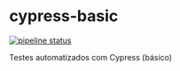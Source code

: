 # cypress-basic

[![pipeline status](https://gitlab.com/carolinacmiranda/cypress-basic/badges/master/pipeline.svg)](https://gitlab.com/carolinacmiranda/cypress-basic/-/commits/master)

Testes automatizados com Cypress (básico)
